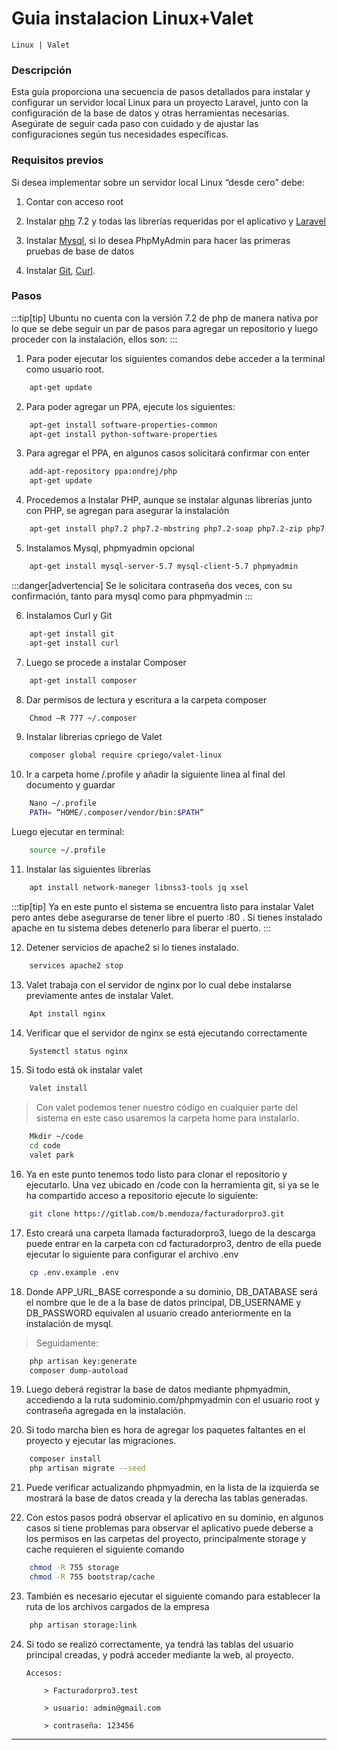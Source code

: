 # Guia instalacion Linux+Valet

`Linux | Valet`

### Descripción

Esta guía proporciona una secuencia de pasos detallados para instalar y configurar un servidor local Linux para un proyecto Laravel, junto con la configuración de la base de datos y otras herramientas necesarias. Asegúrate de seguir cada paso con cuidado y de ajustar las configuraciones según tus necesidades específicas.

### Requisitos previos

Si desea implementar sobre un servidor local Linux “desde cero” debe:

1.  Contar con acceso root

2.  Instalar [php](https://www.php.net/releases/7_2_0.php) 7.2 y todas las librerías requeridas por el aplicativo y [Laravel](https://laravel.com/)

3.  Instalar [Mysql](https://www.mysql.com/), si lo desea PhpMyAdmin para hacer las primeras pruebas de base de datos

4.  Instalar [Git](https://git-scm.com/), [Curl](https://curl.se/).

### Pasos

:::tip[tip]
Ubuntu no cuenta con la versión 7.2 de php de manera nativa por lo que se debe seguir un par de pasos para agregar un repositorio y luego proceder con la instalación, ellos son:
:::

1.  Para poder ejecutar los siguientes comandos debe acceder a la terminal como usuario root.

```bash
    apt-get update
```

2.  Para poder agregar un PPA, ejecute los siguientes:

```bash
    apt-get install software-properties-common
    apt-get install python-software-properties
```

3.  Para agregar el PPA, en algunos casos solicitará confirmar con enter

```bash
    add-apt-repository ppa:ondrej/php
    apt-get update

```

4.  Procedemos a Instalar PHP, aunque se instalar algunas librerías junto con PHP, se agregan para asegurar la instalación

```bash
    apt-get install php7.2 php7.2-mbstring php7.2-soap php7.2-zip php7.2-mysql php7.2-curl php7.2-gd php7.2-xml php7.2-mcrypt
```

5.  Instalamos Mysql, phpmyadmin opcional

```bash
    apt-get install mysql-server-5.7 mysql-client-5.7 phpmyadmin
```

:::danger[advertencia]
Se le solicitara contraseña dos veces, con su confirmación, tanto para mysql como para phpmyadmin
:::

6.  Instalamos Curl y Git

```bash
    apt-get install git
    apt-get install curl
```

7.  Luego se procede a instalar Composer

```bash
    apt-get install composer

```

8.  Dar permisos de lectura y escritura a la carpeta composer

```bash
    Chmod –R 777 ~/.composer
```

9. Instalar librerias cpriego de Valet

```bash
    composer global require cpriego/valet-linux
```

10. Ir a carpeta home /.profile y añadir la siguiente linea al final del documento y guardar

```bash
    Nano ~/.profile
    PATH= “HOME/.composer/vendor/bin:$PATH”
```

Luego ejecutar en terminal:

```bash
    source ~/.profile
```

11. Instalar las siguientes librerías

```bash
    apt install network-maneger libnss3-tools jq xsel
```

:::tip[tip]
Ya en este punto el sistema se encuentra listo para instalar Valet pero antes debe asegurarse de tener libre el puerto :80 . Si tienes instalado apache en tu sistema debes detenerlo para liberar el puerto.
:::

12. Detener servicios de apache2 si lo tienes instalado.

```bash
    services apache2 stop
```

13. Valet trabaja con el servidor de nginx por lo cual debe instalarse previamente antes de instalar Valet.

```bash
    Apt install nginx
```

14. Verificar que el servidor de nginx se está ejecutando correctamente

```bash
    Systemctl status nginx
```

15. Si todo está ok instalar valet

```bash
    Valet install
```

> Con valet podemos tener nuestro código en cualquier parte del sistema en este caso usaremos la carpeta home para instalarlo.

```bash
    Mkdir ~/code
    cd code
    valet park
```

16. Ya en este punto tenemos todo listo para clonar el repositorio y ejecutarlo. Una vez ubicado en /code con la herramienta git, si ya se le ha compartido acceso a repositorio ejecute lo siguiente:

```bash
    git clone https://gitlab.com/b.mendoza/facturadorpro3.git
```

17. Esto creará una carpeta llamada facturadorpro3, luego de la descarga puede entrar en la carpeta con cd facturadorpro3, dentro de ella puede ejecutar lo siguiente para configurar el archivo .env

```bash
    cp .env.example .env
```

18. Donde APP_URL_BASE corresponde a su dominio, DB_DATABASE será el nombre que le de a la base de datos principal, DB_USERNAME y DB_PASSWORD equivalen al usuario creado anteriormente en la instalación de mysql.

> Seguidamente:

```bash
    php artisan key:generate
    composer dump-autoload
```

19. Luego deberá registrar la base de datos mediante phpmyadmin, accediendo a la ruta sudominio.com/phpmyadmin con el usuario root y contraseña agregada en la instalación.

20. Si todo marcha bien es hora de agregar los paquetes faltantes en el proyecto y ejecutar las migraciones.

```bash
    composer install
    php artisan migrate --seed
```

21. Puede verificar actualizando phpmyadmin, en la lista de la izquierda se mostrará la base de datos creada y la derecha las tablas generadas.

22. Con estos pasos podrá observar el aplicativo en su dominio, en algunos casos si tiene problemas para observar el aplicativo puede deberse a los permisos en las carpetas del proyecto, principalmente storage y cache requieren el siguiente comando

```bash
    chmod -R 755 storage
    chmod -R 755 bootstrap/cache
```

23. También es necesario ejecutar el siguiente comando para establecer la ruta de los archivos cargados de la empresa

```bash
    php artisan storage:link
```

24. Si todo se realizó correctamente, ya tendrá las tablas del usuario principal creadas, y podrá acceder mediante la web, al proyecto.

        Accesos:

            > Facturadorpro3.test

            > usuario: admin@gmail.com

            > contraseña: 123456

---
